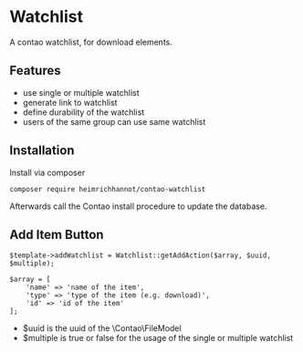 # Watchlist

A contao watchlist, for download elements.

## Features

* use single or multiple watchlist
* generate link to watchlist
* define durability of the watchlist
* users of the same group can use same watchlist

## Installation
Install via composer

```
composer require heimrichhannot/contao-watchlist
```
Afterwards call the Contao install procedure to update the database.

## Add Item Button

```
$template->addWatchlist = Watchlist::getAddAction($array, $uuid, $multiple);
```

```
$array = [
	'name' => 'name of the item',
	'type' => 'type of the item (e.g. download)',
	'id' => 'id of the item'
];
```

* $uuid is the uuid of the \Contao\FileModel
* $multiple is true or false for the usage of the single or multiple watchlist